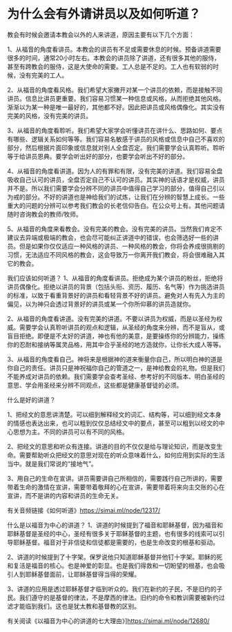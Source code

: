 #  为什么会有外请讲员以及如何听道？

教会有时候会邀请本教会以外的人来讲道，原因主要有以下几个方面：

1、从福音的角度看讲员。本教会的讲员有不足或需要休息的时候。预备讲道需要很多的时间，通常20小时左右。本教会的讲员除了讲道，还有很多其他的服侍，甚至有跨教会的服侍，这是大使命的需要。工人总是不足的。工人也有软弱的时候，没有完美的工人。

2、从福音的角度看风格。我们希望大家撇开对某一个讲员的依赖，而是接触不同讲员。信息比讲员更重要。我们容易习惯某一种信息或风格，从而拒绝其他风格。渐渐以为某一种是唯一最好的，其他都不好。因此把讲员或风格偶像化。其实没有完美的风格，没有完美的讲员。

3、从福音的角度看聆听。我们希望大家学会听懂讲员在讲什么、思路如何、要点有哪些、逻辑关系如何等等。我们容易名敏感于讲员的风格或信息中自己不喜欢的部分，然后根据片面印象或信息就对别人全盘否定。我们需要学会认真聆听。聆听等于给讲员恩典。要学会听出好的部分，也要学会听出不好的部分。

4、从福音的角度看讲道。因为人的有罪和有限，没有完美的讲道。我们容易全盘吸收自己认可的讲员，全盘否定自己不认可的讲员。其实神的话语才是权威，讲员并不是。所以我们需要学会分辨不同的讲员中值得自己学习的部分，值得自己引以为戒的部分。不好的讲道也是神给我们的试炼，让我们在分辨的智慧上成长。一些重大的问题的分辨可以参考我们教会的长老信仰告白。在公众号上有。其他问题请随时咨询教会的教师/牧师。

5、从福音的角度来看教会。没有完美的教会。没有完美的讲员。当然我们肯定不建议去异端或极端的教会，也会尽可能纠正讲道中的错误，也会筛选好一些的讲员。但是如果你仅仅适应一种风格的讲员、一种风格的教会，你将会养成很挑剔的习惯，无法适应不同风格的教会，这会导致万一你离开我们教会，将会很难融入其它的教会。


我们应该如何听道？
1、从福音的角度看讲员。拒绝成为某个讲员的粉丝，拒绝将讲员偶像化。拒绝以讲员的背景（包括头衔、资历、履历、名气等）作为挑选讲员的标准，以致于看重背景好的讲员和看轻背景不好的讲员。避免对人有先入为主的偏见，以为神只会透过背景好的讲员或某一个你所仰慕的讲员造就你。

2、从福音的角度看讲道。没有完美的讲道。不要以讲员为权威，而是以圣经为权威。需要学会认真聆听讲员的观点和逻辑，从圣经的角度来分辨，而不是盲从，或盲目拒绝。即便是不太好的讲道，神也有他的美意，是要操练你的分辨能力，操练你的忍耐和接纳等属灵品格，用其中合乎圣经的地方造就你，让你长大成人等等。

3、从福音的角度看自己。神将来是根据神的道来衡量你自己，所以明白神的道是你自己的责任。讲员只是神祝福你自己的管道之一，是神给教会的礼物。但是我们不能养成对讲员的依赖。我们需要学会查考圣经、参考好的不同版本、明白圣经的意思、学会用圣经来分辨不同观点，这些都是健康基督徒的必须。


什么是好的讲道？

1、把经文的意思讲清楚。可以细到解释经文的词汇、结构等，可以细到经文本身的情感也表达出来，也可以粗到仅仅总结经文中的要点，甚至可以粗到以经文的中心思想为主。不同的讲员可以有不同的风格。

2、把经文的意思和听众有连接。讲道的目的不仅仅是给与理论知识，而是改变生命。需要帮助听众把经文的意思对现在的听众意味着什么，如何应用到实际的生活当中。就是我们常说的“接地气”。

3、用自己的生命在宣讲。讲员需要讲自己所相信的，需要践行自己所讲的，需要带着生命的激情在宣讲，需要带着敬拜的心在宣讲，需要带着将来向主交账的心在宣讲，而不是讲的内容和讲员的生命无关。


有关音频链接《如何听道》<https://simai.ml/node/12317/>

什么是以福音为中心的讲道？
1、讲道的时候提到了福音和耶稣基督，因为福音和耶稣基督是圣经的中心，圣经有很多关于耶稣基督的主题，也有很多的线索可以引导耶稣基督。福音对于非信徒和信徒都是需要的，也是生命改变的根基和驱动。

2、讲道的时候提到了十字架。保罗说他只知道耶稣基督并他钉十字架。耶稣的死和复活是福音的核心。也是神爱的彰显。也是我们得救和一切盼望的根基，也会吸引人到耶稣基督面前，让耶稣基督得当得的荣耀。

3、讲道的应用是透过耶稣基督才临到听众的。我们在新约的子民，不是旧约的子民。我们遵守的是基督的律法，不是摩西的律法。旧约的命令和教训需要被新约过滤才能临到我们。这也是犹太教和基督教的区别。

有关阅读《以福音为中心的讲道的七大理由》]<https://simai.ml/node/12680/>
